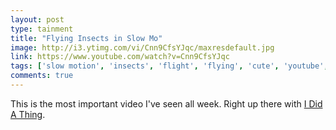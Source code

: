 ```yaml
---
layout: post
type: tainment
title: "Flying Insects in Slow Mo"
image: http://i3.ytimg.com/vi/Cnn9CfsYJqc/maxresdefault.jpg
link: https://www.youtube.com/watch?v=Cnn9CfsYJqc
tags: ['slow motion', 'insects', 'flight', 'flying', 'cute', 'youtube', 'recommended']
comments: true
---
```

This is the most important video I've seen all week.  Right up there with [I Did A Thing](https://www.youtube.com/watch?v=Lti_zl3MnT4).
